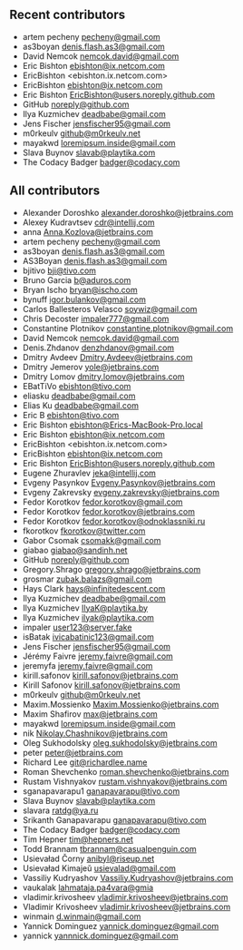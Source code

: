 Recent contributors
-----------------------------------
 - artem pecheny <pecheny@gmail.com>
 - as3boyan <denis.flash.as3@gmail.com>
 - David Nemcok <nemcok.david@gmail.com>
 - Eric Bishton <ebishton@ix.netcom.com>
 - EricBishton <ebishton.ix.netcom.com>
 - EricBishton <ebishton@ix.netcom.com>
 - Eric Bishton <EricBishton@users.noreply.github.com>
 - GitHub <noreply@github.com>
 - Ilya Kuzmichev <deadbabe@gmail.com>
 - Jens Fischer <jensfischer95@gmail.com>
 - m0rkeulv <github@m0rkeulv.net>
 - mayakwd <loremipsum.inside@gmail.com>
 - Slava Buynov <slavab@playtika.com>
 - The Codacy Badger <badger@codacy.com>

All contributors
-----------------------------------
- Alexander Doroshko <alexander.doroshko@jetbrains.com>
- Alexey Kudravtsev <cdr@intellij.com>
- anna <Anna.Kozlova@jetbrains.com>
- artem pecheny <pecheny@gmail.com>
- as3boyan <denis.flash.as3@gmail.com>
- AS3Boyan <denis.flash.as3@gmail.com>
- bjitivo <bji@tivo.com>
- Bruno Garcia <b@aduros.com>
- Bryan Ischo <bryan@ischo.com>
- bynuff <igor.bulankov@gmail.com>
- Carlos Ballesteros Velasco <soywiz@gmail.com>
- Chris Decoster <impaler777@gmail.com>
- Constantine Plotnikov <constantine.plotnikov@gmail.com>
- David Nemcok <nemcok.david@gmail.com>
- Denis.Zhdanov <denzhdanov@gmail.com>
- Dmitry Avdeev <Dmitry.Avdeev@jetbrains.com>
- Dmitry Jemerov <yole@jetbrains.com>
- Dmitry Lomov <dmitry.lomov@jetbrains.com>
- EBatTiVo <ebishton@tivo.com>
- eliasku <deadbabe@gmail.com>
- Elias Ku <deadbabe@gmail.com>
- Eric B <ebishton@tivo.com>
- Eric Bishton <ebishton@Erics-MacBook-Pro.local>
- Eric Bishton <ebishton@ix.netcom.com>
- EricBishton <ebishton.ix.netcom.com>
- EricBishton <ebishton@ix.netcom.com>
- Eric Bishton <EricBishton@users.noreply.github.com>
- Eugene Zhuravlev <jeka@intellij.com>
- Evgeny Pasynkov <Evgeny.Pasynkov@jetbrains.com>
- Evgeny Zakrevsky <evgeny.zakrevsky@jetbrains.com>
- Fedor Korotkov <fedor.korotkov@gmail.com>
- Fedor Korotkov <fedor.korotkov@jetbrains.com>
- Fedor Korotkov <fedor.korotkov@odnoklassniki.ru>
- fkorotkov <fkorotkov@twitter.com>
- Gabor Csomak <csomakk@gmail.com>
- giabao <giabao@sandinh.net>
- GitHub <noreply@github.com>
- Gregory.Shrago <gregory.shrago@jetbrains.com>
- grosmar <zubak.balazs@gmail.com>
- Hays Clark <hays@infinitedescent.com>
- Ilya Kuzmichev <deadbabe@gmail.com>
- Ilya Kuzmichev <IlyaK@playtika.by>
- Ilya Kuzmichev <ilyak@playtika.com>
- impaler <user123@server.fake>
- isBatak <ivicabatinic123@gmail.com>
- Jens Fischer <jensfischer95@gmail.com>
- Jérémy Faivre <jeremy.faivre@gmail.com>
- jeremyfa <jeremy.faivre@gmail.com>
- kirill.safonov <kirill.safonov@jetbrains.com>
- Kirill Safonov <kirill.safonov@jetbrains.com>
- m0rkeulv <github@m0rkeulv.net>
- Maxim.Mossienko <Maxim.Mossienko@jetbrains.com>
- Maxim Shafirov <max@jetbrains.com>
- mayakwd <loremipsum.inside@gmail.com>
- nik <Nikolay.Chashnikov@jetbrains.com>
- Oleg Sukhodolsky <oleg.sukhodolsky@jetbrains.com>
- peter <peter@jetbrains.com>
- Richard Lee <git@richardlee.name>
- Roman Shevchenko <roman.shevchenko@jetbrains.com>
- Rustam Vishnyakov <rustam.vishnyakov@jetbrains.com>
- sganapavarapu1 <ganapavarapu@tivo.com>
- Slava Buynov <slavab@playtika.com>
- slavara <ratdg@ya.ru>
- Srikanth Ganapavarapu <ganapavarapu@tivo.com>
- The Codacy Badger <badger@codacy.com>
- Tim Hepner <tim@hepners.net>
- Todd Brannam <tbrannam@casualpenguin.com>
- Usievaład Čorny <anibyl@riseup.net>
- Usievaład Kimajeŭ <usievalad@gmail.com>
- Vassiliy Kudryashov <Vassiliy.Kudryashov@jetbrains.com>
- vaukalak <lahmataja.pa4vara@gmia>
- vladimir.krivosheev <vladimir.krivosheev@jetbrains.com>
- Vladimir Krivosheev <vladimir.krivosheev@jetbrains.com>
- winmain <d.winmain@gmail.com>
- Yannick Dominguez <yannick.dominguez@gmail.com>
- yannick <yannnick.dominguez@gmail.com>
